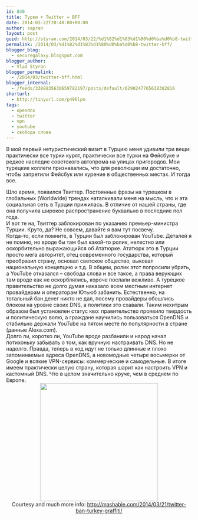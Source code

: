 ```yaml
---
id: 840
title: Турки + Twitter = BFF
date: 2014-03-22T20:40:00+00:00
author: sapran
layout: post
guid: http://styran.com/2014/03/22/%d1%82%d1%83%d1%80%d0%ba%d0%b8-twitter-bff/
permalink: /2014/03/%d1%82%d1%83%d1%80%d0%ba%d0%b8-twitter-bff/
blogger_blog:
  - securegalaxy.blogspot.com
blogger_author:
  - Vlad Styran
blogger_permalink:
  - /2014/03/twitter-bff.html
blogger_internal:
  - /feeds/3388835630659782197/posts/default/6290247765638382816
shorturl:
  - http://tinyurl.com/p496lpn
tags:
  - opendns
  - twitter
  - vpn
  - youtube
  - свобода слова
---
```

В мой первый нетуристический визит в Турцию меня удивили три вещи: практически все турки курят, практически все турки на Фейсбуке и редкое наследие советского автопрома на улицах пригородов. Мои турецкие коллеги признавались, что для революции им достаточно, чтобы запретили Фейсбук или курение в общественных местах. И тогда все. 

<div>
</div>

<div>
  Шло время, появился Твиттер. Постоянные фразы на турецком в глобальных (Worldwide) трендах наталкивали меня на мысль, что и эта социальная сеть в Турции прижилась. В отличие от нашей страны, где она получила широкое распространение буквально в последние пол года.
</div>

<div>
</div>

<div>
  И вот те на, Твиттер заблокирован по указанию премьер-министра Турции. Круто, да? Не совсем, давайте я вам тут посвечу.
</div>

<div>
</div>

<div>
  Когда-то, если помните, в Турции был заблокирован YouTube. Деталей я не помню, но вроде бы там был какой-то ролик, нелестно или оскорбительно выражающийся об Ататюрке. Ататюрк это в Турции просто мега авторитет, отец современного государства, который преобразил страну, основал светское общество, выковал национальную концепцию и т.д. В общем, ролик этот попросили убрать, а YouTube отказался – свобода слова и все такое, а права верующих там вроде как не оскорблялись, короче послали вежливо. А турецкое правительство не долго думая наказало всем местным интернет провайдерам и операторам Ютьюб забанить. Естественно, на тотальный бан денег никто не дал, посему провайдеры обошлись блоком на уровне своих DNS, а политики это схавали. Таким нехитрым образом был установлен статус кво: правительство проявило твердость и политическую волю, а граждане научились пользоваться OpenDNS и стабильно держали YouTube на пятом месте по популярности в стране (данные Alexa.com).
</div>

<div>
</div>

<div>
  Долго ли, коротко ли, YouTube вроде разбанили и народ начал потихоньку забывать о том, как вручную настраивать DNS. Но не надолго. Правда, теперь в ход идут не только длинные и плохо запоминаемые адреса OpenDNS, а новомодные четыре восьмерки от Google и всякие VPN-сервисы: коммерческие и самодельные. В итоге имеем практически целую страну, которая шарит как настроить VPN и кастомный DNS. Что в целом значительно круче, чем в среднем по Европе.
</div>

<div style="clear: both; text-align: center;">
  <a href="https://pbs.twimg.com/media/BjQiJ5aIEAAjXwZ.jpg" style="margin-left: 1em; margin-right: 1em;"><img border="0" height="320" src="https://pbs.twimg.com/media/BjQiJ5aIEAAjXwZ.jpg" width="320" /></a>
</div>

<div style="text-align: center;">
  Courtesy and much more info:&nbsp;<a href="http://mashable.com/2014/03/21/twitter-ban-turkey-graffiti/">http://mashable.com/2014/03/21/twitter-ban-turkey-graffiti/</a>
</div>

<div class="addtoany_share_save_container addtoany_content_bottom">
  <div class="a2a_kit a2a_kit_size_32 addtoany_list a2a_target" id="wpa2a_297">
    <a class="a2a_button_facebook" href="http://www.addtoany.com/add_to/facebook?linkurl=https%3A%2F%2Fblog.styran.com%2F2014%2F03%2F%25d1%2582%25d1%2583%25d1%2580%25d0%25ba%25d0%25b8-twitter-bff%2F&linkname=%D0%A2%D1%83%D1%80%D0%BA%D0%B8%20%2B%20Twitter%20%3D%20BFF" title="Facebook" rel="nofollow" target="_blank"></a><a class="a2a_button_twitter" href="http://www.addtoany.com/add_to/twitter?linkurl=https%3A%2F%2Fblog.styran.com%2F2014%2F03%2F%25d1%2582%25d1%2583%25d1%2580%25d0%25ba%25d0%25b8-twitter-bff%2F&linkname=%D0%A2%D1%83%D1%80%D0%BA%D0%B8%20%2B%20Twitter%20%3D%20BFF" title="Twitter" rel="nofollow" target="_blank"></a><a class="a2a_button_google_plus" href="http://www.addtoany.com/add_to/google_plus?linkurl=https%3A%2F%2Fblog.styran.com%2F2014%2F03%2F%25d1%2582%25d1%2583%25d1%2580%25d0%25ba%25d0%25b8-twitter-bff%2F&linkname=%D0%A2%D1%83%D1%80%D0%BA%D0%B8%20%2B%20Twitter%20%3D%20BFF" title="Google+" rel="nofollow" target="_blank"></a><a class="a2a_button_linkedin" href="http://www.addtoany.com/add_to/linkedin?linkurl=https%3A%2F%2Fblog.styran.com%2F2014%2F03%2F%25d1%2582%25d1%2583%25d1%2580%25d0%25ba%25d0%25b8-twitter-bff%2F&linkname=%D0%A2%D1%83%D1%80%D0%BA%D0%B8%20%2B%20Twitter%20%3D%20BFF" title="LinkedIn" rel="nofollow" target="_blank"></a><a class="a2a_dd addtoany_share_save" href="https://www.addtoany.com/share"></a>
  </div>
</div>
